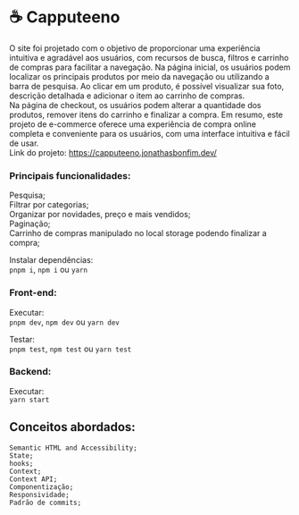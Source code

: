 # ☕ Capputeeno
O site foi projetado com o objetivo de proporcionar uma experiência intuitiva e agradável aos usuários, com recursos de busca, filtros e carrinho de compras para facilitar a navegação. Na página inicial, os usuários podem localizar os principais produtos por meio da navegação ou utilizando a barra de pesquisa. Ao clicar em um produto, é possível visualizar sua foto, descrição detalhada e adicionar o item ao carrinho de compras. </br>
Na página de checkout, os usuários podem alterar a quantidade dos produtos, remover itens do carrinho e finalizar a compra. 
Em resumo, este projeto de e-commerce oferece uma experiência de compra online completa e conveniente para os usuários, com uma interface intuitiva e fácil de usar. </br>
Link do projeto: https://capputeeno.jonathasbonfim.dev/

### Principais funcionalidades:
Pesquisa; </br>
Filtrar por categorias; </br>
Organizar por novidades, preço e mais vendidos; </br>
Paginação; </br>
Carrinho de compras manipulado no local storage podendo finalizar a compra; </br>

Instalar dependências: </br>
`pnpm i`, `npm i` ou `yarn`

### Front-end:
Executar: </br>
`pnpm dev`, `npm dev` ou `yarn dev`

Testar: </br>
`pnpm test`, `npm test` ou `yarn test`

### Backend: </br>
Executar: </br>
`yarn start`

## Conceitos abordados:
> 
`Semantic HTML and Accessibility;` <br/>
`State;` <br/>
`hooks;` <br/>
`Context;` <br/>
`Context API;` <br/>
`Componentização;` <br/>
`Responsividade;` <br/>
`Padrão de commits;` <br/>
